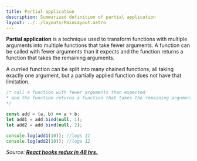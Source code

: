 ```yaml
---
title: Partial application
description: Summarized definition of partial application
layout: ../../layouts/MainLayout.astro
---
```


**Partial application** is a technique used to transform functions with multiple arguments into multiple functions that take fewer arguments. A function can be called with fewer arguments than it expects and the function returns a function that takes the remaining arguments.

A curried function can be split into many chained functions, all taking exactly one argument, but a partially applied function does not have that limitation.

```js
/* call a function with fewer arguments than expected
* and the function returns a function that takes the remaining arguments
*/

const add = (a, b) => a + b;
let add1 = add.bind(null, 1);
let add2 = add.bind(null, 2);

console.log(add1(10)); //logs 11
console.log(add2(10)); //logs 12
```

_Source: [**React hooks redux in 48 hrs.**](https://www.amazon.com/React-Hooks-Redux-hours-JavaScript-ebook/dp/B0987SZHW4)_
